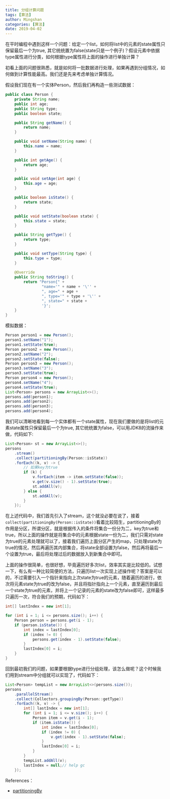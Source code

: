 ```yaml
---
title: 分组计算问题
tags: [算法]
author: Mingshan
categories: [算法]
date: 2019-04-02
---
```


在平时编程中遇到这样一个问题：给定一个list，如何将list中的元素的state属性只保留最后一个为true, 其它统统置为false(state只是一个例子)？假设元素中依据type属性进行分类，如何根据type属性将上面的操作进行单独计算？

<!-- more -->

初看上面的问题很熟悉，就是如何将一批数据进行处理，如果再遇到分组情况，如何做到计算性能最高。我们还是先来考虑单独计算情况。

假设我们现在有一个实体Person，然后我们再构造一些测试数据：

```Java
public class Person {
    private String name;
    public int age;
    public String type;
    public boolean state;

    public String getName() {
        return name;
    }

    public void setName(String name) {
        this.name = name;
    }

    public int getAge() {
        return age;
    }

    public void setAge(int age) {
        this.age = age;
    }

    public boolean isState() {
        return state;
    }

    public void setState(boolean state) {
        this.state = state;
    }

    public String getType() {
        return type;
    }

    public void setType(String type) {
        this.type = type;
    }
    
    @Override
    public String toString() {
        return "Person{" +
                "name='" + name + '\'' +
                ", age=" + age +
                ", type='" + type + '\'' +
                ", state=" + state +
                '}';
    }
}
```

模拟数据：

```Java
Person person1 = new Person();
person1.setName("1");
person1.setState(true);
Person person2 = new Person();
person2.setName("2");
person2.setState(false);
Person person3 = new Person();
person3.setName("3");
person3.setState(true);
Person person4 = new Person();
person4.setName("4");
person4.setState(true);
List<Person> persons = new ArrayList<>();
persons.add(person1);
persons.add(person2);
persons.add(person3);
persons.add(person4);
```

我们可以清晰地看到每一个实体都有一个state属性，现在我们要做的是将list的元素state属性只保留最后一个为true, 其它统统置为false，可以用JDK8的流操作来做，代码如下:


```Java
List<Person> st = new ArrayList<>();
persons
    .stream()
    .collect(partitioningBy(Person::isState))
    .forEach((k, v) -> {
        // 如果key为true
        if (k) {
            v.forEach(item -> item.setState(false));
            v.get(v.size() - 1).setState(true);
            st.addAll(v);
        } else {
            st.addAll(v);
        }
    });
```

在上述代码中，我们首先引入了stream，这个就没必要在说了，接着`collect(partitioningBy(Person::isState))`看着比较陌生，partitioningBy的作用是分区，所谓分区，就是根据传入的条件将集合一份分为二，key为true和true，所以上面的操作就是将集合中的元素根据state一份为二，我们只需对state为true的元素处理就可以了，接着我们遍历上面分区产生的map，只处理state为true的情况，然后再遍历其内部集合，将state全部设置为false，然后再将最后一个设置为true，最后将处理过后的数据放入到新集合中即可。


上面的操作很简单，也很好想，毕竟遍历好多次list，效率其实是比较低的。试想一下，有么有一种比较简便的方法，只遍历list一次实现上述操作呢？答案是可以的，不过需要引入一个指针来指向上次state为true的元素，随着遍历的进行，依次将元素state为true的改为false，并且将指针指向上一个元素，直至遍历到最后一个state为true的元素，并将上一个记录的元素的state改为false即可，这样最多只遍历一次，符合我们的预期，代码如下：

```Java
int[] lastIndex = new int[1];

for (int i = 1; i <= persons.size(); i++) {
    Person person = persons.get(i - 1);
    if (person.isState()) {
        int index = lastIndex[0];
        if (index != 0) {
            persons.get(index - 1).setState(false);
        }
        lastIndex[0] = i;
    }
}
```

回到最初我们的问题，如果要根据type进行分组处理，该怎么做呢？这个时候我们用到stream中分组就可以实现了，代码如下：

```Java
List<Person> tempList = new ArrayList<>(persons.size());
persons
    .parallelStream()
    .collect(Collectors.groupingBy(Person::getType))
    .forEach((k, v) -> {
        int[] lastIndex = new int[1];
        for (int i = 1; i <= v.size(); i++) {
            Person item = v.get(i - 1);
            if (item.isState()) {
                int index = lastIndex[0];
                if (index != 0) {
                    v.get(index - 1).setState(false);
                }
                lastIndex[0] = i;
            }
        }
        tempList.addAll(v);
        lastIndex = null;// help gc
    });
```

References：

- [partitioningBy](https://docs.oracle.com/en/java/javase/11/docs/api/java.base/java/util/stream/Collectors.html#partitioningBy(java.util.function.Predicate))